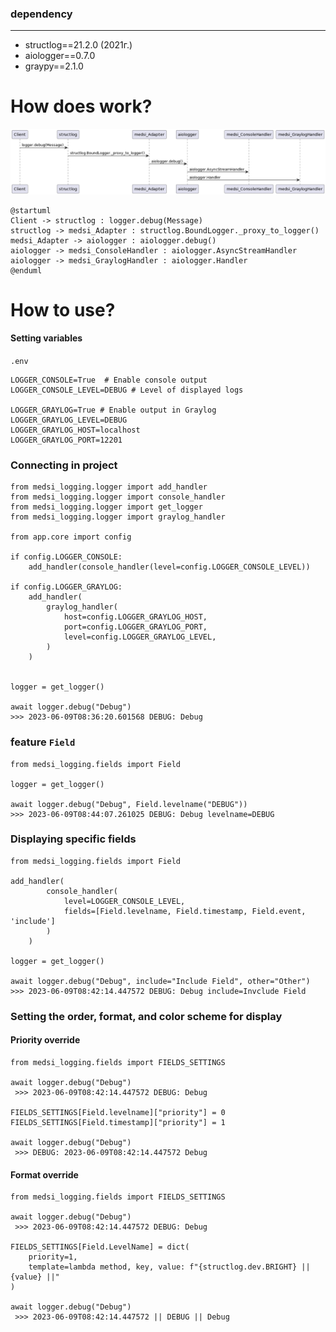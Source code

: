 ### dependency
---
- structlog==21.2.0 (2021г.)
- aiologger==0.7.0
- graypy==2.1.0

# How does work?
![Schema](/schema.png)
```
@startuml
Client -> structlog : logger.debug(Message)
structlog -> medsi_Adapter : structlog.BoundLogger._proxy_to_logger()
medsi_Adapter -> aiologger : aiologger.debug()
aiologger -> medsi_ConsoleHandler : aiologger.AsyncStreamHandler
aiologger -> medsi_GraylogHandler : aiologger.Handler
@enduml
```
# How to use?

#### Setting variables
```.env```
```
LOGGER_CONSOLE=True  # Enable console output
LOGGER_CONSOLE_LEVEL=DEBUG # Level of displayed logs

LOGGER_GRAYLOG=True # Enable output in Graylog
LOGGER_GRAYLOG_LEVEL=DEBUG
LOGGER_GRAYLOG_HOST=localhost
LOGGER_GRAYLOG_PORT=12201
```

### Connecting in project
```
from medsi_logging.logger import add_handler
from medsi_logging.logger import console_handler
from medsi_logging.logger import get_logger
from medsi_logging.logger import graylog_handler

from app.core import config

if config.LOGGER_CONSOLE:
    add_handler(console_handler(level=config.LOGGER_CONSOLE_LEVEL))

if config.LOGGER_GRAYLOG:
    add_handler(
        graylog_handler(
            host=config.LOGGER_GRAYLOG_HOST,
            port=config.LOGGER_GRAYLOG_PORT,
            level=config.LOGGER_GRAYLOG_LEVEL,
        )
    )


logger = get_logger()

await logger.debug("Debug")
>>> 2023-06-09T08:36:20.601568 DEBUG: Debug
```

### feature ```Field```

```
from medsi_logging.fields import Field

logger = get_logger()

await logger.debug("Debug", Field.levelname("DEBUG"))
>>> 2023-06-09T08:44:07.261025 DEBUG: Debug levelname=DEBUG
```
### Displaying specific fields

```
from medsi_logging.fields import Field

add_handler(
        console_handler(
            level=LOGGER_CONSOLE_LEVEL,
            fields=[Field.levelname, Field.timestamp, Field.event, 'include']
        )
    )

logger = get_logger()

await logger.debug("Debug", include="Include Field", other="Other")
>>> 2023-06-09T08:42:14.447572 DEBUG: Debug include=Invclude Field
```

### Setting the order, format, and color scheme for display

#### Priority override
```
from medsi_logging.fields import FIELDS_SETTINGS

await logger.debug("Debug")
 >>> 2023-06-09T08:42:14.447572 DEBUG: Debug
 
FIELDS_SETTINGS[Field.levelname]["priority"] = 0
FIELDS_SETTINGS[Field.timestamp]["priority"] = 1

await logger.debug("Debug")
 >>> DEBUG: 2023-06-09T08:42:14.447572 Debug
```

#### Format override
```
from medsi_logging.fields import FIELDS_SETTINGS

await logger.debug("Debug")
 >>> 2023-06-09T08:42:14.447572 DEBUG: Debug
 
FIELDS_SETTINGS[Field.LevelName] = dict(
    priority=1,
    template=lambda method, key, value: f"{structlog.dev.BRIGHT} || {value} ||"
)

await logger.debug("Debug")
 >>> 2023-06-09T08:42:14.447572 || DEBUG || Debug
```
